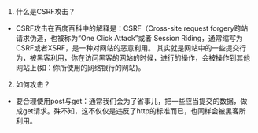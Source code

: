 
1. 什么是CSRF攻击？
* CSRF攻击在百度百科中的解释是：CSRF（Cross-site request forgery跨站请求伪造，也被称为“One Click Attack”或者  Session Riding，通常缩写为CSRF或者XSRF，是一种对网站的恶意利用。
其实就是网站中的一些提交行为，被黑客利用，你在访问黑客的网站的时候，进行的操作，会被操作到其他网站上(如：你所使用的网络银行的网站)。

2. 如何攻击？
* 要合理使用post与get：通常我们会为了省事儿，把一些应当提交的数据，做成get请求。殊不知，这不仅仅是违反了http的标准而已，也同样会被黑客所利用。

